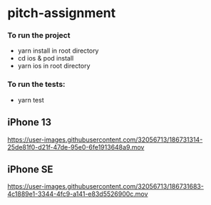 # pitch-assignment

### To run the project
 - yarn install in root directory 
 - cd ios & pod install
 - yarn ios in root directory

### To run the tests: 
- yarn test

## iPhone 13
https://user-images.githubusercontent.com/32056713/186731314-25de81f0-d21f-47de-95e0-6fe1913648a9.mov  


## iPhone SE
https://user-images.githubusercontent.com/32056713/186731683-4c1889e1-3344-4fc9-a141-e83d5526900c.mov







